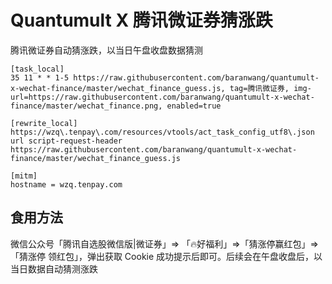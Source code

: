 # Quantumult X 腾讯微证券猜涨跌

腾讯微证券自动猜涨跌，以当日午盘收盘数据猜测

```config
[task_local]
35 11 * * 1-5 https://raw.githubusercontent.com/baranwang/quantumult-x-wechat-finance/master/wechat_finance_guess.js, tag=腾讯微证券, img-url=https://raw.githubusercontent.com/baranwang/quantumult-x-wechat-finance/master/wechat_finance.png, enabled=true

[rewrite_local]
https://wzq\.tenpay\.com/resources/vtools/act_task_config_utf8\.json url script-request-header https://raw.githubusercontent.com/baranwang/quantumult-x-wechat-finance/master/wechat_finance_guess.js

[mitm]
hostname = wzq.tenpay.com
```
## 食用方法

微信公众号「腾讯自选股微信版|微证券」=> 「🔥好福利」=>「猜涨停赢红包」=>「猜涨停 领红包」，弹出获取 Cookie 成功提示后即可。后续会在午盘收盘后，以当日数据自动猜测涨跌
